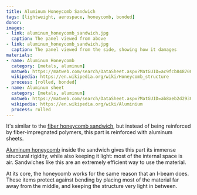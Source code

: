 ```yaml
---
title: Aluminum Honeycomb Sandwich
tags: [lightweight, aerospace, honeycomb, bonded]
donor: 
images:
- link: aluminum_honeycomb_sandwich.jpg
  caption: The panel viewed from above
- link: aluminum_honeycomb_sandwich.jpg
  caption: The panel viewed from the side, showing how it damages
materials:
- name: Aluminum Honeycomb
  category: [metals, aluminum]
  matweb: https://matweb.com/search/DataSheet.aspx?MatGUID=ac9fcb848700469a838d6b61df51f885
  wikipedia: https://en.wikipedia.org/wiki/Honeycomb_structure
  process: [rolled, bonded]
- name: Aluminum sheet
  category: [metals, aluminum]
  matweb: https://matweb.com/search/DataSheet.aspx?MatGUID=ab8aeb2d293041c4a844e397b5cfbd4e
  wikipedia: https://en.wikipedia.org/wiki/Aluminium
  process: rolled
---
```


It's similar to the [fiber honeycomb sandwich](fiber_honeycomb_sandwich), but instead of being reinforced by fiber-impregnated polymers, this part is reinforced with aluminum sheets.

[Aluminum honeycomb](aluminum_honeycomb) inside the sandwich gives this part its immense structural rigidity, while also keeping it light: most of the internal space is air. Sandwiches like this are an extremely efficient way to use the material.

At its core, the honeycomb works for the same reason that an I-beam does. These items protect against bending by placing most of the material far away from the middle, and keeping the structure very light in between. 
